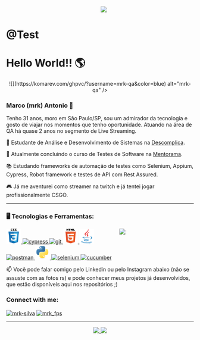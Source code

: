 <img align="right" width="250px" style="margin-top:-20px" src="https://i.ibb.co/MSQK9m7/capa-readme-corrigida.png">
<h1>  @Test </h1>
<h1>  Hello World!! 🌎 </h1>

<div align="center"> ![](https://komarev.com/ghpvc/?username=mrk-qa&color=blue) alt="mrk-qa" /> </div>


### Marco (mrk) Antonio 👋

Tenho 31 anos, moro em São Paulo/SP, sou um admirador da tecnologia e gosto de viajar nos momentos que tenho oportunidade. Atuando na área de QA há quase 2 anos no segmento de Live Streaming.

📖 Estudante de Análise e Desenvolvimento de Sistemas na [Descomplica](https://descomplica.com.br/faculdade).

📘 Atualmente concluindo o curso de Testes de Software na [Mentorama](https://mentorama.com.br).

📚 Estudando frameworks de automação de testes como Selenium, Appium, Cypress, Robot framework e testes de API com Rest Assured.

🎮 Já me aventurei como streamer na twitch e já tentei jogar profissionalmente CSGO.

******

### 🖥️ Tecnologias e Ferramentas:

<img width="200px" align="right" src="https://i.ibb.co/Qpx3wk0/mrk-top-secret.png">

<p align="left"> <a href="https://www.w3schools.com/css/" target="_blank" rel="noreferrer"> <img src="https://raw.githubusercontent.com/devicons/devicon/master/icons/css3/css3-original-wordmark.svg" alt="css3" width="40" height="40"/> </a> <a href="https://www.cypress.io" target="_blank" rel="noreferrer"> <img src="https://raw.githubusercontent.com/simple-icons/simple-icons/6e46ec1fc23b60c8fd0d2f2ff46db82e16dbd75f/icons/cypress.svg" alt="cypress" width="40" height="40"/> </a> <a href="https://git-scm.com/" target="_blank" rel="noreferrer"> <img src="https://www.vectorlogo.zone/logos/git-scm/git-scm-icon.svg" alt="git" width="40" height="40"/> </a> <a href="https://www.w3.org/html/" target="_blank" rel="noreferrer"> <img src="https://raw.githubusercontent.com/devicons/devicon/master/icons/html5/html5-original-wordmark.svg" alt="html5" width="40" height="40"/> </a> <a href="https://www.java.com" target="_blank" rel="noreferrer"> <img src="https://raw.githubusercontent.com/devicons/devicon/master/icons/java/java-original.svg" alt="java" width="40" height="40"/> </a> <a href="https://postman.com" target="_blank" rel="noreferrer"> <img src="https://www.vectorlogo.zone/logos/getpostman/getpostman-icon.svg" alt="postman" width="40" height="40"/> </a> <a href="https://www.python.org" target="_blank" rel="noreferrer"> <img src="https://raw.githubusercontent.com/devicons/devicon/master/icons/python/python-original.svg" alt="python" width="40" height="40"/> </a> <a href="https://www.selenium.dev" target="_blank" rel="noreferrer"> <img src="https://raw.githubusercontent.com/detain/svg-logos/780f25886640cef088af994181646db2f6b1a3f8/svg/selenium-logo.svg" alt="selenium" width="40" height="40"/> </a> <a href="https://cucumber.io" target="_blank" rel="noreferrer"> <img src="https://cdn.jsdelivr.net/gh/devicons/devicon/icons/cucumber/cucumber-plain.svg" alt="cucumber" width="40" height="40"/> </a> </p>


📫 Você pode falar comigo pelo Linkedin ou pelo Instagram abaixo (não se assuste com as fotos rs) e pode conhecer meus projetos já desenvolvidos, que estão disponíveis aqui nos repositórios ;)


<h3 align="left">Connect with me:</h3>
<p align="left">
<a href="https://linkedin.com/in/mrk-silva" target="blank"><img align="center" src="https://raw.githubusercontent.com/rahuldkjain/github-profile-readme-generator/master/src/images/icons/Social/linked-in-alt.svg" alt="mrk-silva" height="30" width="40" /></a>
<a href="https://instagram.com/mrk_fps" target="blank"><img align="center" src="https://raw.githubusercontent.com/rahuldkjain/github-profile-readme-generator/master/src/images/icons/Social/instagram.svg" alt="mrk_fps" height="30" width="40" /></a>
</p>

******

<div align="center">
  <a href="https://github.com/mrk-qa">
  <img height="180em" src="https://github-readme-stats-eight-theta.vercel.app/api?username=mrk-qa&show_icons=true&theme=algolia&include_all_commits=true&count_private=true"/>
  <img height="180em" src="https://github-readme-stats-eight-theta.vercel.app/api/top-langs/?username=mrk-qa&layout=compact&langs_count=8&theme=algolia"/>
</div>
